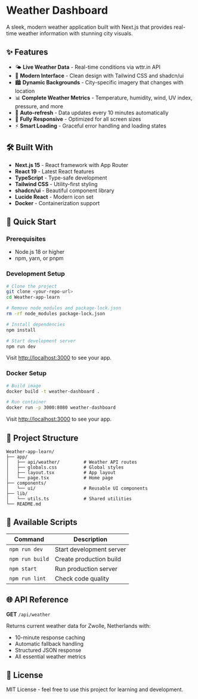 # Weather Dashboard

A sleek, modern weather application built with Next.js that provides real-time weather information with stunning city visuals.

## ✨ Features

- 🌤️ **Live Weather Data** - Real-time conditions via wttr.in API
- 🎨 **Modern Interface** - Clean design with Tailwind CSS and shadcn/ui
- 🏙️ **Dynamic Backgrounds** - City-specific imagery that changes with location
- 📊 **Complete Weather Metrics** - Temperature, humidity, wind, UV index, pressure, and more
- 🔄 **Auto-refresh** - Data updates every 10 minutes automatically
- 📱 **Fully Responsive** - Optimized for all screen sizes
- ⚡ **Smart Loading** - Graceful error handling and loading states

## 🛠️ Built With

- **Next.js 15** - React framework with App Router
- **React 19** - Latest React features
- **TypeScript** - Type-safe development
- **Tailwind CSS** - Utility-first styling
- **shadcn/ui** - Beautiful component library
- **Lucide React** - Modern icon set
- **Docker** - Containerization support

## 🚀 Quick Start

### Prerequisites
- Node.js 18 or higher
- npm, yarn, or pnpm

### Development Setup

```bash
# Clone the project
git clone <your-repo-url>
cd Weather-app-learn

# Remove node_modules and package-lock.json
rm -rf node_modules package-lock.json

# Install dependencies
npm install

# Start development server
npm run dev
```

Visit [http://localhost:3000](http://localhost:3000) to see your app.

### Docker Setup

```bash
# Build image
docker build -t weather-dashboard .

# Run container
docker run -p 3000:8080 weather-dashboard
```

Visit [http://localhost:3000](http://localhost:3000) to see your app.

## 📁 Project Structure

```
Weather-app-learn/
├── app/
│   ├── api/weather/         # Weather API routes
│   ├── globals.css          # Global styles
│   ├── layout.tsx           # App layout
│   └── page.tsx             # Home page
├── components/
│   └── ui/                  # Reusable UI components
├── lib/
│   └── utils.ts             # Shared utilities
└── README.md
```

## 🔧 Available Scripts

| Command | Description |
|---------|-------------|
| `npm run dev` | Start development server |
| `npm run build` | Create production build |
| `npm start` | Run production server |
| `npm run lint` | Check code quality |

## 🌐 API Reference

**GET** `/api/weather`

Returns current weather data for Zwolle, Netherlands with:
- 10-minute response caching
- Automatic fallback handling
- Structured JSON response
- All essential weather metrics

## 📄 License

MIT License - feel free to use this project for learning and development.